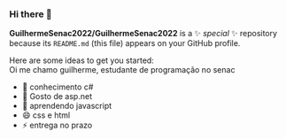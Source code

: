 ### Hi there 👋


**GuilhermeSenac2022/GuilhermeSenac2022** is a ✨ _special_ ✨ repository because its `README.md` (this file) appears on your GitHub profile.

Here are some ideas to get you started:
<br>
Oi me chamo guilherme, estudante de programação no senac

- 🔭 conhecimento c#
- 🌱 Gosto de asp.net
- 🤔 aprendendo javascript
- 😄 css e html 
- ⚡ entrega no prazo

